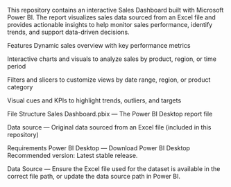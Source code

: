 This repository contains an interactive Sales Dashboard built with Microsoft Power BI. The report visualizes sales data sourced from an Excel file and provides actionable insights to help monitor sales performance, identify trends, and support data-driven decisions.

Features
Dynamic sales overview with key performance metrics

Interactive charts and visuals to analyze sales by product, region, or time period

Filters and slicers to customize views by date range, region, or product category

Visual cues and KPIs to highlight trends, outliers, and targets

File Structure
Sales Dashboard.pbix — The Power BI Desktop report file

Data source — Original data sourced from an Excel file (included in this repository)

Requirements
Power BI Desktop — Download Power BI Desktop
Recommended version: Latest stable release.

Data Source — Ensure the Excel file used for the dataset is available in the correct file path, or update the data source path in Power BI.
